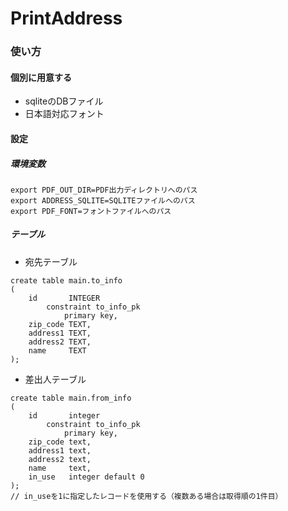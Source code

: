 # PrintAddress

### 使い方
#### 個別に用意する
- sqliteのDBファイル
- 日本語対応フォント

#### 設定
##### 環境変数
```
export PDF_OUT_DIR=PDF出力ディレクトリへのパス
export ADDRESS_SQLITE=SQLITEファイルへのパス
export PDF_FONT=フォントファイルへのパス
```

##### テーブル
- 宛先テーブル
```
create table main.to_info
(
    id       INTEGER
        constraint to_info_pk
            primary key,
    zip_code TEXT,
    address1 TEXT,
    address2 TEXT,
    name     TEXT
);
```
- 差出人テーブル
```
create table main.from_info
(
    id       integer
        constraint to_info_pk
            primary key,
    zip_code text,
    address1 text,
    address2 text,
    name     text,
    in_use   integer default 0
);
// in_useを1に指定したレコードを使用する（複数ある場合は取得順の1件目）
```